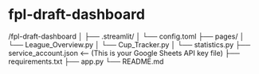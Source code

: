 # fpl-draft-dashboard
/fpl-draft-dashboard
│
├── .streamlit/
│   └── config.toml
├── pages/
│   └── League_Overview.py
│   └── Cup_Tracker.py
│   └── statistics.py
├── service_account.json  <-- (This is your Google Sheets API key file)
├── requirements.txt
├── app.py
└── README.md

